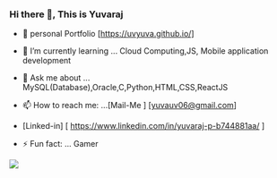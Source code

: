 ### Hi there 👋, This is Yuvaraj 



- 🔭  personal Portfolio [https://uvyuva.github.io/]

- 🌱 I’m currently learning ...  Cloud Computing,JS, Mobile application development

- 💬 Ask me about ... MySQL(Database),Oracle,C,Python,HTML,CSS,ReactJS

- 📫 How to reach me: ...[Mail-Me ] [yuvauv06@gmail.com]

-  [Linked-in] [ https://www.linkedin.com/in/yuvaraj-p-b744881aa/ ]

- ⚡ Fun fact: ... Gamer


![](https://komarev.com/ghpvc/?username=uvyuva&style=flat-square&color=brightgreen)



<!--   <img align="left" alt="GitHub Stats" src="https://github-readme-stats.codestackr.vercel.app/api?username=uvyuva&show_icons=true&hide_border=true" />
 -->
</details>
